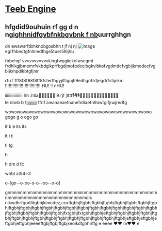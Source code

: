 # [Teeb Engine](https://github.com/ShadowMario/FNF-PsychEngine)
hfgdid9ouhuin rf gg d n n[gighhnidfgvbfnkbgvbnk f nb](https://www.newgrounds.com/portal/view/770371)uurrghhgn
----------------------------------------------

dn  ewawsrfdimknobgosbhn t jf nj nj ![image](https://cdn.discordapp.com/attachments/728805774515503145/902444699091087360/iconog.jpg)
egrfhbedtgfnhnedthge5tuer5t6jhu

fnbehgf vvvvvvvvvvvkingfwqgiickolwsegmt frdhikgjbmomrfvkbdgikprfbgdjmofpdcolbgkvibkofvgdmdcfvgbijkmodocfvgbijkmpdikbtgfjmr


 rfu f   fff8f8f88f8ff8fsterfhgyjiftigujh9edhgnfiktjegdrfvtijnkm !!!!!!!!!!!!!!!!!!!!!!!!!!!!! HU!
 !!
 nHU!

 iiiiiiiiiiiiiiiii hh  :htia🗿🗿🗿🗿🗿🗿  9 rjf          jtttt🎙🎙🎙🎤🎤🐭🐭🔬🔬🔬🔬🔬🦠🦠🐭🎤🎤 \
 le nbnb b  fjjjjjjjjjj
 ffnf
 aieanaeaefnanefn8aefn9owtgifjruijredfg


 wowowowowowowowowowowowowowowowowowowowowowowowowo  gogo g o
 ogo
 go


 it b e
 its
 its

 it
 i
 ti


 ti
 tg

 h



















 h
 dm  d fc

 whbt at54=3


 o-\[go--o-oo-o-o--oo--o-o]

 gnmnmnmnmnmnmnmnmnmnmnmnmnmnmnmnmnmnmnmnmnmnmnmnmnmnmnmnmnmnmnmnmnmnmnmnmnmols nikwdbrfgodfitgbhjklmodez,ccxftgbhjftgbhjftgbhjftgbhjftgbhjftgbhjftgbhjftgbhjftgbhjftgbhjftgbhjftgbhjftgbhjftgbhjftgbhjftgbhjftgbhjftgbhjftgbhjftgbhjftgbhjftgbhjftgbhjftgbhjftgbhjftgbhjfxtgbhjfxtgbhjftgbhjeftgbhjftgbhjftgbhjftgbhjftgbhjftgbhjftgbhjftgbhjftgbhjftgbhjftgbhjftgbhjftgbhjftgbhjftgbhjeftgbhjeftgbhjeftgbhjeftgbhjeeeeftgbjftgbjftgbjxeoikdtghhnftg e  eeee ❤❤
  m❤❤  e